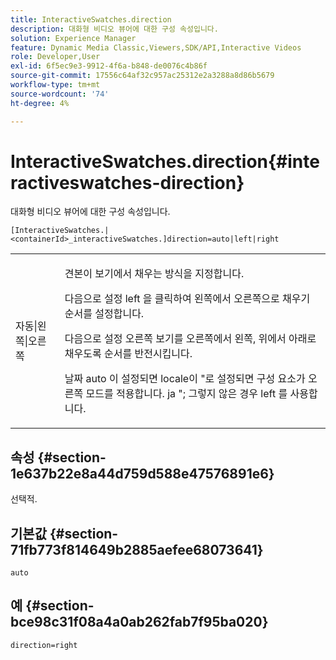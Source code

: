 ```yaml
---
title: InteractiveSwatches.direction
description: 대화형 비디오 뷰어에 대한 구성 속성입니다.
solution: Experience Manager
feature: Dynamic Media Classic,Viewers,SDK/API,Interactive Videos
role: Developer,User
exl-id: 6f5ec9e3-9912-4f6a-b848-de0076c4b86f
source-git-commit: 17556c64af32c957ac25312e2a3288a8d86b5679
workflow-type: tm+mt
source-wordcount: '74'
ht-degree: 4%

---
```


# InteractiveSwatches.direction{#interactiveswatches-direction}

대화형 비디오 뷰어에 대한 구성 속성입니다.

`[InteractiveSwatches.|<containerId>_interactiveSwatches.]direction=auto|left|right`

<table id="table_441553CD34C94A58A9D7CBF772DEDDB6"> 
 <tbody> 
  <tr> 
   <td colname="col1"> <p> <span class="codeph"> 자동|왼쪽|오른쪽 </span> </p> </td> 
   <td colname="col2"> <p> 견본이 보기에서 채우는 방식을 지정합니다. </p> <p>다음으로 설정 <span class="codeph"> left </span> 을 클릭하여 왼쪽에서 오른쪽으로 채우기 순서를 설정합니다. </p> <p>다음으로 설정 <span class="codeph"> 오른쪽 </span> 보기를 오른쪽에서 왼쪽, 위에서 아래로 채우도록 순서를 반전시킵니다. </p> <p>날짜 <span class="codeph"> auto </span> 이 설정되면 locale이 "로 설정되면 구성 요소가 오른쪽 모드를 적용합니다. <span class="codeph"> ja </span>"; 그렇지 않은 경우 <span class="codeph"> left </span> 를 사용합니다. </p> </td> 
  </tr> 
 </tbody> 
</table>

## 속성 {#section-1e637b22e8a44d759d588e47576891e6}

선택적.

## 기본값 {#section-71fb773f814649b2885aefee68073641}

`auto`

## 예 {#section-bce98c31f08a4a0ab262fab7f95ba020}

```
direction=right
```
